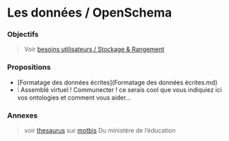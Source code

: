
Les données / OpenSchema
===

### Objectifs

> Voir [besoins utilisateurs / Stockage & Rangement](https://github.com/corbane/ND-Briques-Numeriques/wiki/A-2-Stockage-&-Rangement)

### Propositions

- [Formatage des données écrites](Formatage des données écrites.md)
- :grey_exclamation: Assemblé virtuel ! Communecter ! ce serais cool que vous indiquiez ici vos ontologies et comment vous aider…



### Annexes

> voir [thesaurus](https://fr.wikipedia.org/wiki/Th%C3%A9saurus) sur [motbis](http://www.cndp.fr/thesaurus-motbis/site/) Du ministère de l’éducation
